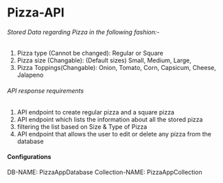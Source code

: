 # Pizza-API

<!-- <p> -->

###### Stored Data regarding Pizza in the following fashion:-

1. Pizza type (Cannot be changed): Regular or Square
2. Pizza size (Changable): (Default sizes) Small, Medium, Large,
3. Pizza Toppings(Changable): Onion, Tomato, Corn, Capsicum, Cheese, Jalapeno

###### API response requirements

1. API endpoint to create regular pizza and a square pizza
2. API endpoint which lists the information about all the stored pizza
3. filtering the list based on Size & Type of Pizza
4. API endpoint that allows the user to edit or delete any pizza from the database

#### Configurations

DB-NAME: PizzaAppDatabase
Collection-NAME: PizzaAppCollection
